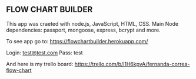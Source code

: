 ## FLOW CHART BUILDER

This app was craeted with node.js, JavaScript, HTML, CSS. Main Node dependencies: passport, mongoose, express, bcrypt and more. 

To see app go to:
https://flowchartbuilder.herokuapp.com/

Login: test@test.com
Pass: test

And here is my trello board: https://trello.com/b/l1H6kpvA/fernanda-correa-flow-chart